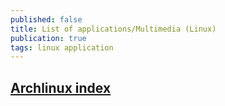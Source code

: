 ```yaml
---
published: false
title: List of applications/Multimedia (Linux)
publication: true
tags: linux application
---
```

## [Archlinux index](https://wiki.archlinux.org/index.php/List_of_applications/Multimedia)